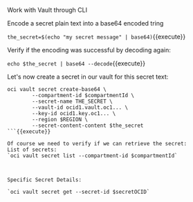 Work with Vault through CLI

Encode a secret plain text into a base64 encoded tring

`the_secret=$(echo "my secret message" | base64)`{{execute}}

Verify if the encoding was successful by decoding again:

`echo $the_secret | base64 --decode`{{execute}}

Let's now create a secret in our vault for this secret text:

```
oci vault secret create-base64 \
        --compartment-id $compartmentId \
        --secret-name THE_SECRET \
        --vault-id ocid1.vault.oc1... \
        --key-id ocid1.key.oc1... \
        --region $REGION \
        --secret-content-content $the_secret
```{{execute}}

Of course we need to verify if we can retrieve the secret:
List of secrets:
`oci vault secret list --compartment-id $compartmentId`



Specific Secret Details:

`oci vault secret get --secret-id $secretOCID`